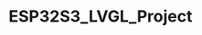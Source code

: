 <!--
 * @Author: StuTian
 * @Date: 2022-10-06 13:48
 * @LastEditors: StuTian
 * @LastEditTime: 2022-10-06 20:27
 * @FilePath: \lvgl_keyselect\README.md
 * @Description: 
 * Copyright (c) 2022 by StuTian 1656733975@qq.com, All Rights Reserved. 
-->
# ESP32S3_LVGL_Project


